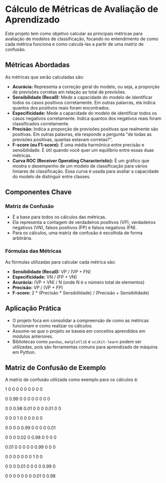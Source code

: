# Cálculo de Métricas de Avaliação de Aprendizado

Este projeto tem como objetivo calcular as principais métricas para avaliação de modelos de classificação, focando no entendimento de como cada métrica funciona e como calculá-las a partir de uma matriz de confusão.

## Métricas Abordadas

As métricas que serão calculadas são:

*   **Acurácia:** Representa a correção geral do modelo, ou seja, a proporção de previsões corretas em relação ao total de previsões.
*   **Sensibilidade (Recall):** Mede a capacidade do modelo de identificar todos os casos positivos corretamente. Em outras palavras, ela indica quantos dos positivos reais foram encontrados.
*   **Especificidade:** Mede a capacidade do modelo de identificar todos os casos negativos corretamente. Indica quantos dos negativos reais foram classificados corretamente.
*   **Precisão:** Indica a proporção de previsões positivas que realmente são positivas. Em outras palavras, ela responde a pergunta "de todas as previsões positivas, quantas estavam corretas?".
*   **F-score (ou F1-score):** É uma média harmônica entre precisão e sensibilidade. É útil quando você quer um equilíbrio entre essas duas métricas.
*   **Curva ROC (Receiver Operating Characteristic):** É um gráfico que mostra o desempenho de um modelo de classificação para vários limiares de classificação. Essa curva é usada para avaliar a capacidade do modelo de distinguir entre classes.

## Componentes Chave

### Matriz de Confusão

*   É a base para todos os cálculos das métricas.
*   Ela representa a contagem de verdadeiros positivos (VP), verdadeiros negativos (VN), falsos positivos (FP) e falsos negativos (FN).
*   Para os cálculos, uma matriz de confusão é escolhida de forma arbitrária.

### Fórmulas das Métricas

As fórmulas utilizadas para calcular cada métrica são:

*   **Sensibilidade (Recall):** VP / (VP + FN)
*   **Especificidade:** VN / (FP + VN)
*   **Acurácia:** (VP + VN) / N (onde N é o número total de elementos)
*   **Precisão:** VP / (VP + FP)
*   **F-score:** 2 * (Precisão * Sensibilidade) / (Precisão + Sensibilidade)

## Aplicação Prática

*   O projeto foca em consolidar a compreensão de como as métricas funcionam e como realizar os cálculos.
*   Assume-se que o projeto se baseia em conceitos aprendidos em módulos anteriores.
*   Bibliotecas como `pandas`, `matplotlib` e `scikit-learn` podem ser utilizadas, pois são ferramentas comuns para aprendizado de máquina em Python.

## Matriz de Confusão de Exemplo

A matriz de confusão utilizada como exemplo para os cálculos é:

1 0 0 0 0 0 0 0 0 0

0 0.99 0 0 0 0 0 0 0 0

0 0 0.98 0.01 0 0 0 0.01 0 0

0 0 0 1 0 0 0 0 0 0

0 0 0 0 0.99 0 0 0 0 0.01

0 0 0 0.02 0 0.98 0 0 0 0

0.01 0 0 0 0 0 0.99 0 0 0

0 0 0 0 0 0 0 1 0 0

0 0 0 0.01 0 0 0 0 0.99 0

0 0 0 0 0 0 0 0.01 0 0.98
